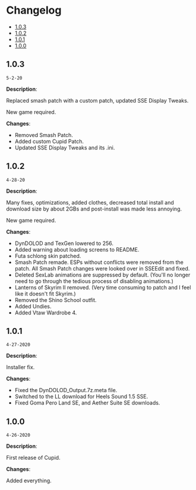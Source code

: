 # Changelog

- [1.0.3](#103)
- [1.0.2](#102)
- [1.0.1](#101)
- [1.0.0](#100)

## 1.0.3
`5-2-20`

**Description**:

Replaced smash patch with a custom patch, updated SSE Display Tweaks.

New game required.

**Changes**:

- Removed Smash Patch.
- Added custom Cupid Patch.
- Updated SSE Display Tweaks and its .ini.

## 1.0.2
`4-28-20`

**Description**:

Many fixes, optimizations, added clothes, decreased total install and download size by about 2GBs and post-install was made less annoying.

New game required.

**Changes**:

- DynDOLOD and TexGen lowered to 256.
- Added warning about loading screens to README.
- Futa schlong skin patched.
- Smash Patch remade. ESPs without conflicts were removed from the patch. All Smash Patch changes were looked over in SSEEdit and fixed.
- Deleted SexLab animations are suppressed by default. (You'll no longer need to go through the tedious process of disabling animations.)
- Lanterns of Skyrim II removed. (Very time consuming to patch and I feel like it doesn't fit Skyrim.)
- Removed the Shino School outfit.
- Added Undies.
- Added Vtaw Wardrobe 4.

## 1.0.1
`4-27-2020`

**Description**:

Installer fix.

**Changes**:

- Fixed the DynDOLOD_Output.7z.meta file.
- Switched to the LL download for Heels Sound 1.5 SSE.
- Fixed Goma Pero Land SE, and Aether Suite SE downloads.

## 1.0.0
`4-26-2020`

**Description**:

First release of Cupid.

**Changes**:

Added everything.
